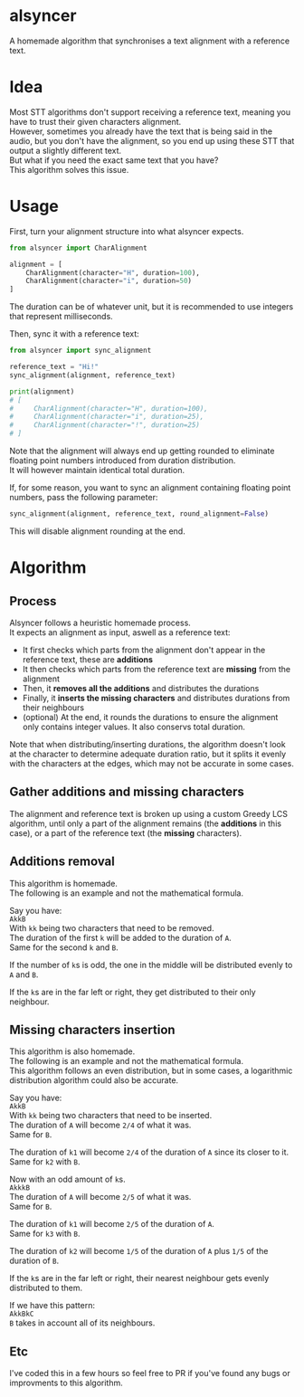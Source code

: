 # alsyncer
A homemade algorithm that synchronises a text alignment with a reference text.

# Idea
Most STT algorithms don't support receiving a reference text, meaning you have to trust their given characters alignment.   
However, sometimes you already have the text that is being said in the audio, but you don't have the alignment, so you end up using these STT that output a slightly different text.   
But what if you need the exact same text that you have?   
This algorithm solves this issue.   


# Usage
First, turn your alignment structure into what alsyncer expects.   
```py
from alsyncer import CharAlignment

alignment = [
    CharAlignment(character="H", duration=100),
    CharAlignment(character="i", duration=50)
]
```
The duration can be of whatever unit, but it is recommended to use integers that represent milliseconds.   

Then, sync it with a reference text:
```py
from alsyncer import sync_alignment

reference_text = "Hi!"
sync_alignment(alignment, reference_text)

print(alignment)
# [
#     CharAlignment(character="H", duration=100),
#     CharAlignment(character="i", duration=25),
#     CharAlignment(character="!", duration=25)
# ]
```
Note that the alignment will always end up getting rounded to eliminate floating point numbers introduced from duration distribution.   
It will however maintain identical total duration.   

If, for some reason, you want to sync an alignment containing floating point numbers, pass the following parameter:
```py
sync_alignment(alignment, reference_text, round_alignment=False)
```
This will disable alignment rounding at the end.

# Algorithm

## Process
Alsyncer follows a heuristic homemade process.   
It expects an alignment as input, aswell as a reference text:
- It first checks which parts from the alignment don't appear in the reference text, these are **additions**
- It then checks which parts from the reference text are **missing** from the alignment
- Then, it **removes all the additions** and distributes the durations
- Finally, it **inserts the missing characters** and distributes durations from their neighbours
- (optional) At the end, it rounds the durations to ensure the alignment only contains integer values. It also conservs total duration.

Note that when distributing/inserting durations, the algorithm doesn't look at the character to determine adequate duration ratio, but it splits it evenly with the characters at the edges, which may not be accurate in some cases.   

## Gather additions and missing characters
The alignment and reference text is broken up using a custom Greedy LCS algorithm, until only a part of the alignment remains (the **additions** in this case), or a part of the reference text (the **missing** characters).   

## Additions removal
This algorithm is homemade.   
The following is an example and not the mathematical formula.   

Say you have:   
`AkkB`   
With `kk` being two characters that need to be removed.   
The duration of the first `k` will be added to the duration of `A`.   
Same for the second `k` and `B`.   

If the number of `k`s is odd, the one in the middle will be distributed evenly to `A` and `B`.   

If the `k`s are in the far left or right, they get distributed to their only neighbour.   

## Missing characters insertion
This algorithm is also homemade.   
The following is an example and not the mathematical formula.   
This algorithm follows an even distribution, but in some cases, a logarithmic distribution algorithm could also be accurate.   

Say you have:   
`AkkB`   
With `kk` being two characters that need to be inserted.   
The duration of `A` will become `2/4` of what it was.   
Same for `B`.   

The duration of `k1` will become `2/4` of the duration of `A` since its closer to it.   
Same for `k2` with `B`.   


Now with an odd amount of `k`s.   
`AkkkB`   
The duration of `A` will become `2/5` of what it was.   
Same for `B`.   

The duration of `k1` will become `2/5` of the duration of `A`.   
Same for `k3` with `B`.   

The duration of `k2` will become `1/5` of the duration of `A` plus `1/5` of the duration of `B`.   

If the `k`s are in the far left or right, their nearest neighbour gets evenly distributed to them.   


If we have this pattern:   
`AkkBkC`   
`B` takes in account all of its neighbours.   


## Etc
I've coded this in a few hours so feel free to PR if you've found any bugs or improvments to this algorithm.   

